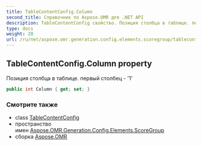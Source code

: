 ```yaml
---
title: TableContentConfig.Column
second_title: Справочник по Aspose.OMR для .NET API
description: TableContentConfig свойство. Позиция столбца в таблице. первый столбец  1
type: docs
weight: 20
url: /ru/net/aspose.omr.generation.config.elements.scoregroup/tablecontentconfig/column/
---
```

## TableContentConfig.Column property

Позиция столбца в таблице. первый столбец - '1'

```csharp
public int Column { get; set; }
```

### Смотрите также

* class [TableContentConfig](../)
* пространство имен [Aspose.OMR.Generation.Config.Elements.ScoreGroup](../../tablecontentconfig/)
* сборка [Aspose.OMR](../../../)


